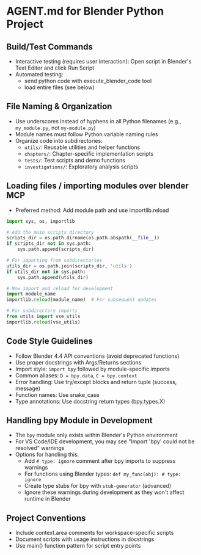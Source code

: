 # AGENT.md for Blender Python Project

## Build/Test Commands
- Interactive testing (requires user interaction): Open script in Blender's Text Editor and click Run Script
- Automated testing: 
  - send python code with execute_blender_code tool
  - load entire files (see below)

## File Naming & Organization
- Use underscores instead of hyphens in all Python filenames (e.g., `my_module.py`, not `my-module.py`)
- Module names must follow Python variable naming rules
- Organize code into subdirectories:
  - `utils/`: Reusable utilities and helper functions
  - `chapters/`: Chapter-specific implementation scripts
  - `tests/`: Test scripts and demo functions
  - `investigations/`: Exploratory analysis scripts

## Loading files / importing modules over blender MCP
- Preferred method: Add module path and use importlib.reload
```python
import sys, os, importlib

# Add the main scripts directory
scripts_dir = os.path.dirname(os.path.abspath(__file__))
if scripts_dir not in sys.path:
    sys.path.append(scripts_dir)

# For importing from subdirectories
utils_dir = os.path.join(scripts_dir, 'utils')
if utils_dir not in sys.path:
    sys.path.append(utils_dir)

# Now import and reload for development
import module_name
importlib.reload(module_name)  # For subsequent updates

# For subdirectory imports
from utils import vse_utils
importlib.reload(vse_utils)
```

## Code Style Guidelines
- Follow Blender 4.4 API conventions (avoid deprecated functions)
- Use proper docstrings with Args/Returns sections
- Import style: `import bpy` followed by module-specific imports
- Common aliases: `D = bpy.data`, `C = bpy.context`
- Error handling: Use try/except blocks and return tuple (success, message)
- Function names: Use snake_case
- Type annotations: Use docstring return types (bpy.types.X)

## Handling bpy Module in Development
- The `bpy` module only exists within Blender's Python environment
- For VS Code/IDE development, you may see "Import 'bpy' could not be resolved" warnings
- Options for handling this:
  - Add `# type: ignore` comment after bpy imports to suppress warnings
  - For functions using Blender types: `def my_func(obj): # type: ignore`
  - Create type stubs for bpy with `stub-generator` (advanced)
  - Ignore these warnings during development as they won't affect runtime in Blender

## Project Conventions
- Include context.area comments for workspace-specific scripts
- Document scripts with usage instructions in docstrings
- Use main() function pattern for script entry points
